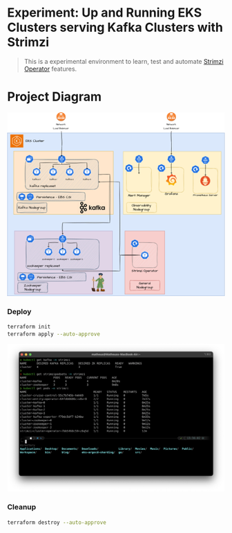 # Experiment: Up and Running EKS Clusters serving Kafka Clusters with Strimzi

> This is a experimental environment to learn, test and automate [Strimzi Operator](https://strimzi.io/) features.

# Project Diagram

![Arquitetura](/docs/diagram.png)

### Deploy

```bash
terraform init 
terraform apply --auto-approve 
```

![Resources](/docs/setup.png)


### Cleanup 

```bash
terraform destroy --auto-approve
```